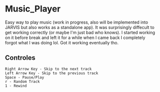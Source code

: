# Music_Player
Easy way to play music (work in progress, also will be implemented into JARVIS but also works as a standalone app). It was surprisingly diffecult to get working correctly (or maybe I'm just bad who knows). I started working on it before break and left it for a while when I came back I completely forgot what I was doing lol. Got it working eventually tho. 

## Controles 
```
Right Arrow Key - Skip to the next track
Left Arrow Key - Skip to the previous track
Space - Pause/Play
r - Random Track
1 - Rewind
```

